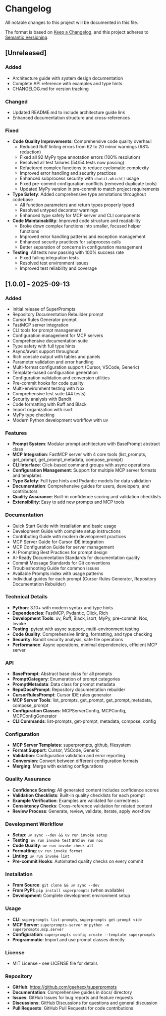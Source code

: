 # Changelog

All notable changes to this project will be documented in this file.

The format is based on [Keep a Changelog](https://keepachangelog.com/en/1.0.0/),
and this project adheres to [Semantic Versioning](https://semver.org/spec/v2.0.0.html).

## [Unreleased]

### Added
- Architecture guide with system design documentation
- Complete API reference with examples and type hints
- CHANGELOG.md for version tracking

### Changed
- Updated README.md to include architecture guide link
- Enhanced documentation structure and cross-references

### Fixed
- **Code Quality Improvements**: Comprehensive code quality overhaul
  - Reduced Ruff linting errors from 62 to 20 minor warnings (68% reduction)
  - Fixed all 92 MyPy type annotation errors (100% resolution)
  - Resolved all test failures (54/54 tests now passing)
  - Refactored complex functions to reduce cyclomatic complexity
  - Improved error handling and security practices
  - Enhanced subprocess security with `shutil.which()` usage
  - Fixed pre-commit configuration conflicts (removed duplicate tools)
  - Updated MyPy version in pre-commit to match project requirements
- **Type Safety**: Added comprehensive type annotations throughout codebase
  - All function parameters and return types properly typed
  - Resolved untyped decorator warnings
  - Enhanced type safety for MCP server and CLI components
- **Code Maintainability**: Improved code structure and readability
  - Broke down complex functions into smaller, focused helper functions
  - Improved error handling patterns and exception management
  - Enhanced security practices for subprocess calls
  - Better separation of concerns in configuration management
- **Testing**: All tests now passing with 100% success rate
  - Fixed failing integration tests
  - Resolved test environment issues
  - Improved test reliability and coverage

## [1.0.0] - 2025-09-13

### Added
- Initial release of SuperPrompts
- Repository Documentation Rebuilder prompt
- Cursor Rules Generator prompt
- FastMCP server integration
- CLI tools for prompt management
- Configuration management for MCP servers
- Comprehensive documentation suite
- Type safety with full type hints
- Async/await support throughout
- Rich console output with tables and panels
- Parameter validation and error handling
- Multi-format configuration support (Cursor, VSCode, Generic)
- Template-based configuration generation
- Configuration validation and conversion utilities
- Pre-commit hooks for code quality
- Multi-environment testing with Nox
- Comprehensive test suite (44 tests)
- Security analysis with Bandit
- Code formatting with Ruff and Black
- Import organization with isort
- MyPy type checking
- Modern Python development workflow with uv

### Features
- **Prompt System**: Modular prompt architecture with BasePrompt abstract class
- **MCP Integration**: FastMCP server with 4 core tools (list_prompts, get_prompt, get_prompt_metadata, compose_prompt)
- **CLI Interface**: Click-based command groups with async operations
- **Configuration Management**: Support for multiple MCP server formats and templates
- **Type Safety**: Full type hints and Pydantic models for data validation
- **Documentation**: Comprehensive guides for users, developers, and contributors
- **Quality Assurance**: Built-in confidence scoring and validation checklists
- **Extensibility**: Easy to add new prompts and MCP tools

### Documentation
- Quick Start Guide with installation and basic usage
- Development Guide with complete setup instructions
- Contributing Guide with modern development practices
- MCP Server Guide for Cursor IDE integration
- MCP Configuration Guide for server management
- AI Prompting Best Practices for prompt design
- AI-Ready Documentation Standards for documentation quality
- Commit Message Standards for Git conventions
- Troubleshooting Guide for common issues
- Available Prompts index with usage patterns
- Individual guides for each prompt (Cursor Rules Generator, Repository Documentation Rebuilder)

### Technical Details
- **Python**: 3.10+ with modern syntax and type hints
- **Dependencies**: FastMCP, Pydantic, Click, Rich
- **Development Tools**: uv, Ruff, Black, isort, MyPy, pre-commit, Nox, Invoke
- **Testing**: pytest with async support, multi-environment testing
- **Code Quality**: Comprehensive linting, formatting, and type checking
- **Security**: Bandit security analysis, safe file operations
- **Performance**: Async operations, minimal dependencies, efficient MCP server

### API
- **BasePrompt**: Abstract base class for all prompts
- **PromptCategory**: Enumeration of prompt categories
- **PromptMetadata**: Data class for prompt metadata
- **RepoDocsPrompt**: Repository documentation rebuilder
- **CursorRulesPrompt**: Cursor IDE rules generator
- **MCP Server Tools**: list_prompts, get_prompt, get_prompt_metadata, compose_prompt
- **Configuration Classes**: MCPServerConfig, MCPConfig, MCPConfigGenerator
- **CLI Commands**: list-prompts, get-prompt, metadata, compose, config

### Configuration
- **MCP Server Templates**: superprompts, github, filesystem
- **Format Support**: Cursor, VSCode, Generic
- **Validation**: Configuration validation and error reporting
- **Conversion**: Convert between different configuration formats
- **Merging**: Merge with existing configurations

### Quality Assurance
- **Confidence Scoring**: All generated content includes confidence scores
- **Validation Checklists**: Built-in quality checklists for each prompt
- **Example Verification**: Examples are validated for correctness
- **Consistency Checks**: Cross-reference validation for related content
- **Review Process**: Generate, review, validate, iterate, apply workflow

### Development Workflow
- **Setup**: `uv sync --dev && uv run invoke setup`
- **Testing**: `uv run invoke test` and `uv run nox`
- **Code Quality**: `uv run invoke check-all`
- **Formatting**: `uv run invoke format`
- **Linting**: `uv run invoke lint`
- **Pre-commit Hooks**: Automated quality checks on every commit

### Installation
- **From Source**: `git clone && uv sync --dev`
- **From PyPI**: `pip install superprompts` (when available)
- **Development**: Complete development environment setup

### Usage
- **CLI**: `superprompts list-prompts`, `superprompts get-prompt <id>`
- **MCP Server**: `superprompts-server` or `python -m superprompts.mcp.server`
- **Configuration**: `superprompts config create --template superprompts`
- **Programmatic**: Import and use prompt classes directly

### License
- MIT License - see LICENSE file for details

### Repository
- **GitHub**: https://github.com/geehexx/superprompts
- **Documentation**: Comprehensive guides in docs/ directory
- **Issues**: GitHub Issues for bug reports and feature requests
- **Discussions**: GitHub Discussions for questions and general discussion
- **Pull Requests**: GitHub Pull Requests for code contributions
